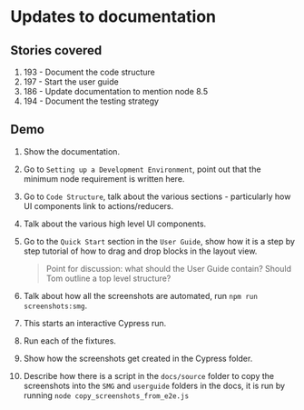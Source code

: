 # Updates to documentation

## Stories covered
1. 193 - Document the code structure
1. 197 - Start the user guide
1. 186 - Update documentation to mention node 8.5
1. 194 - Document the testing strategy

## Demo
1. Show the documentation.
1. Go to `Setting up a Development Environment`, point out that the minimum node requirement is written here.
1. Go to `Code Structure`, talk about the various sections - particularly how UI components link to actions/reducers.
1. Talk about the various high level UI components.
1. Go to the `Quick Start` section in the `User Guide`, show how it is a step by step tutorial of how to drag and drop blocks in the layout view.

   > Point for discussion: what should the User Guide contain? Should Tom outline a top level structure?

1. Talk about how all the screenshots are automated, run `npm run screenshots:smg`.
1. This starts an interactive Cypress run.
1. Run each of the fixtures.
1. Show how the screenshots get created in the Cypress folder.
1. Describe how there is a script in the `docs/source` folder to copy the screenshots into the `SMG` and `userguide` folders in the docs, it is run by running `node copy_screenshots_from_e2e.js`